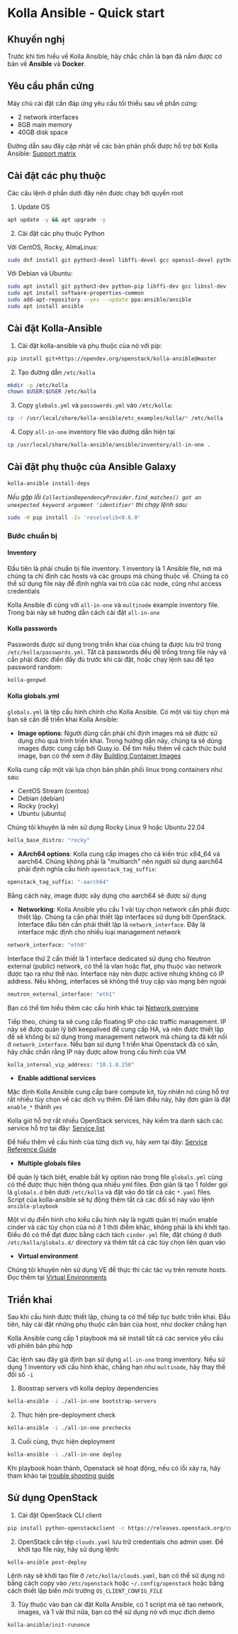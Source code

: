 # Kolla Ansible - Quick start

## Khuyến nghị

Trước khi tìm hiểu về Kolla Ansible, hãy chắc chắn là bạn đã nắm được cơ bản về **Ansible** và **Docker**.

## Yêu cầu phần cứng

Máy chủ cài đặt cần đáp ứng yêu cầu tối thiểu sau về phần cứng:

- 2 network interfaces
- 8GB main memory
- 40GB disk space

Đường dẫn sau đây cập nhật về các bản phân phối được hỗ trợ bởi Kolla Ansible: [Support matrix](https://docs.openstack.org/kolla-ansible/latest/user/support-matrix)

## Cài đặt các phụ thuộc

Các câu lệnh ở phần dưới đây nên được chạy bởi quyền root

1. Update OS

```sh
apt update -y && apt upgrade -y
```

2. Cài đặt các phụ thuộc Python

Với CentOS, Rocky, AlmaLinux:

```sh
sudo dnf install git python3-devel libffi-devel gcc openssl-devel python3-libselinux -y
```

Với Debian và Ubuntu:

```sh
sudo apt install git python3-dev python-pip libffi-dev gcc libssl-dev -y
sudo apt install software-properties-common
sudo add-apt-repository --yes --update ppa:ansible/ansible
sudo apt install ansible
```

## Cài đặt Kolla-Ansible

1. Cài đặt kolla-ansible và phụ thuộc của nó với pip:

```sh
pip install git+https://opendev.org/openstack/kolla-ansible@master
```

2. Tạo đường dẫn ```/etc/kolla```

```sh
mkdir -p /etc/kolla
chown $USER:$USER /etc/kolla
```

3. Copy ```globals.yml``` và ```passswords.yml``` vào ```/etc/kolla```:

```sh
cp -r /usr/local/share/kolla-ansible/etc_examples/kolla/* /etc/kolla
```

4. Copy ```all-in-one``` inventory file vào đường dẫn hiện tại

```sh
cp /usr/local/share/kolla-ansible/ansible/inventory/all-in-one .
```

## Cài đặt phụ thuộc của Ansible Galaxy 

```sh
kolla-ansible install-deps
```

*Nếu gặp lỗi ```CollectionDependencyProvider.find_matches() got an unexpected keyword argument 'identifier'``` thì chạy lệnh sau:*

```sh
sudo -H pip install -Iv 'resolvelib<0.6.0'
```

### Bước chuẩn bị

#### Inventory

Đầu tiên là phải chuẩn bị file inventory. 1 inventory là 1 Ansible file, nơi mà chúng ta chỉ định các hosts và các groups mà chúng thuộc về. Chúng ta có thể sử dụng file này để định nghĩa vai trò của các node, cũng như access credentials

Kolla Ansible đi cùng với ```all-in-one``` và ```multinode``` example inventory file. Trong bài này sẽ hướng dẫn cách cài đặt ```all-in-one```

#### Kolla passwords

Passwords được sử dụng trong triển khai của chúng ta được lưu trữ trong ```/etc/kolla/passwords.yml```. Tất cả passwords đều để trống trong file này và cần phải được điền đầy đủ trước khi cài đặt, hoặc chạy lệnh sau để tạo password random:

```sh
kolla-genpwd
```

#### Kolla globals.yml

```globals.yml``` là tệp cấu hình chính cho Kolla Ansible. Có một vài tùy chọn mà bạn sẽ cần để triển khai Kolla Ansible:

- **Image options**: Người dùng cần phải chỉ định images mà sẽ được sử dụng cho quá trình triển khai. Trong hướng dẫn này, chúng ta sẽ dùng images được cung cấp bởi Quay.io. Để tìm hiểu thêm về cách thức buld image, bạn có thể xem ở đây [Building Container Images](https://docs.openstack.org/kolla/latest/admin/image-building.html)

Kolla cung cấp một vài lựa chọn bản phân phối linux trong containers như sau:

- CentOS Stream (centos)
- Debian (debian)
- Rocky (rocky)
- Ubuntu (ubuntu)

Chúng tôi khuyên là nên sử dụng Rocky Linux 9 hoặc Ubuntu 22.04

```sh
kolla_base_distro: "rocky"
```

- **AArch64 options**: Kolla cung cấp images cho cả kiến trúc x84_64 và aarch64. Chúng không phải là "multiarch" nên người sử dụng aarch64 phải định nghĩa cấu hình ```openstack_tag_suffix```:

```sh
openstack_tag_suffix: "-aarch64"
```

Bằng cách này, image được xây dựng cho aarch64 sẽ được sử dụng

- **Networking**: Kolla Ansible yêu cầu 1 vài tùy chọn network cần phải được thiết lập. Chúng ta cần phải thiết lập interfaces sử dụng bởi OpenStack. Interface đầu tiên cần phải thiết lập là ```network_interface```. Đây là interface mặc định cho nhiều loại management network

```sh
network_interface: "eth0"
```

Interface thứ 2 cần thiết là 1 interface dedicated sử dụng cho Neutron external (public) network, có thể là vlan hoặc flat, phụ thuộc vào network được tạo ra như thế nào. Interface này nên được active nhưng không có IP address. Nếu không, interfaces sẽ không thể truy cập vào mạng bên ngoài

```sh
neutron_external_interface: "eth1"
```

Bạn có thể tìm hiểu thêm các cấu hình khác tại [Network overview](https://docs.openstack.org/kolla-ansible/latest/admin/production-architecture-guide.html#network-configuration)

Tiếp theo, chúng ta sẽ cung cấp floating IP cho các traffic management. IP này sẽ được quản lý bởi keepalived để cung cấp HA, và nên được thiết lập để sẽ không bị sử dụng trong management network mà chúng ta đã kết nối ở ```network_interface```. Nếu bạn sử dụng 1 triển khai Openstack đã có sẵn, hãy chắc chắn rằng IP này được allow trong cấu hình của VM

```sh
kolla_internal_vip_address: "10.1.0.250"
```

- **Enable addtional services**

Mặc định Kolla Ansible cung cấp bare compute kit, tùy nhiên nó cũng hỗ trợ rất nhiều tùy chọn về các dịch vụ thêm. Để làm điều này, hãy đơn giản là đặt ```enable_*``` thành ```yes```

Kolla giờ hỗ trợ rất nhiều OpenStack services, hãy kiểm tra danh sách các service hỗ trợ tại đây: [Service list](https://github.com/openstack/kolla-ansible/blob/master/README.rst#openstack-services)

Để hiểu thêm về cấu hình của từng dịch vụ, hãy xem tại đây: [Service Reference Guide](https://docs.openstack.org/kolla-ansible/latest/reference/index.html)

- **Multiple globals files**

Để quản lý tách biệt, enable bất kỳ option nào trong file ```globals.yml``` cũng có thể được thực hiện thông qua nhiều yml files. Đơn giản là tạo 1 folder gọi là ```globals.d``` bên dưới ```/etc/kolla``` và đặt vào đó tất cả các ```*.yaml``` files. Script của kolla-ansible sẽ tự động thêm tất cả các đối số này vào lệnh ```ansible-playbook```

Một ví dụ điển hình cho kiểu cấu hình này là người quản trị muốn enable cinder và các tùy chọn của nó ở 1 thời điểm khác, không phải là khi khởi tạo. Điều đó có thể đạt được bằng cách tách ```cinder.yml``` file, đặt chúng ở dưới ```/etc/kolla/globals.d/``` directory và thêm tất cả các tùy chọn liên quan vào

- **Virtual environment**

Chúng tôi khuyên nên sử dụng VE để thực thi các tác vụ trên remote hosts. Đọc thêm tại [Virtual Environments](https://docs.openstack.org/kolla-ansible/latest/user/virtual-environments.html)

## Triển khai

Sau khi cấu hình được thiết lập, chúng ta có thể tiếp tục bước triển khai. Đầu tiên, hãy cài đặt những phụ thuộc căn bản của host, như docker chẳng hạn

Kolla Ansible cung cấp 1 playbook mà sẽ install tất cả các service yêu cầu với phiên bản phù hợp

Các lệnh sau đây giả định bạn sử dụng ```all-in-one``` trong inventory. Nếu sử dụng 1 inventory với cấu hình khác, chẳng hạn như ```multinode```, hãy thay thế đối số ```-i```

1. Boostrap servers với kolla deploy dependencies

```sh
kolla-ansible -i ./all-in-one bootstrap-servers
```

2. Thực hiện pre-deployment check

```sh
kolla-ansible -i ./all-in-one prechecks
```

3. Cuối cùng, thực hiện deployment

```sh
kolla-ansible -i ./all-in-one deploy
```

Khi playbook hoàn thành, Openstack sẽ hoạt động, nếu có lỗi xảy ra, hãy tham khảo tại [trouble shooting guide](https://docs.openstack.org/kolla-ansible/latest/user/troubleshooting.html)

## Sử dụng OpenStack

1. Cài đặt OpenStack CLI client

```sh
pip install python-openstackclient -c https://releases.openstack.org/constraints/upper/master
```

2. OpenStack cần tệp ```clouds.yaml``` lưu trữ credentials cho admin user. Để khởi tạo file này, hãy sử dụng lệnh:

```sh
kolla-ansible post-deploy
```

Lệnh này sẽ khởi tạo file ở ```/etc/kolla/clouds.yaml```, bạn có thể sử dụng nó bằng cách copy vào ```/etc/openstack``` hoặc ```~/.config/openstack``` hoặc bằng cách thiết lập biến môi trường ```OS_CLIENT_CONFIG_FILE```

3. Tùy thuộc vào bạn cài đặt Kolla Ansible, có 1 script mà sẽ tạo network, images, và 1 vài thứ nữa, bạn có thể sử dụng nó với mục đích demo

```sh
kolla-ansible/init-runonce
```